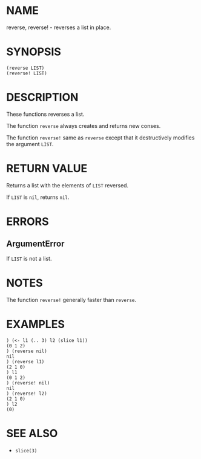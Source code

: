 # NAME
reverse, reverse! - reverses a list in place.

# SYNOPSIS

    (reverse LIST)
    (reverse! LIST)

# DESCRIPTION
These functions reverses a list.

The function `reverse` always creates and returns new conses.

The function `reverse!` same as `reverse` except that it destructively modifies the argument `LIST`.

# RETURN VALUE
Returns a list with the elements of `LIST` reversed.

If `LIST` is `nil`, returns `nil`.

# ERRORS
## ArgumentError
If `LIST` is not a list.

# NOTES
The function `reverse!` generally faster than `reverse`.

# EXAMPLES

    ) (<- l1 (.. 3) l2 (slice l1))
    (0 1 2)
    ) (reverse nil)
    nil
    ) (reverse l1)
    (2 1 0)
    ) l1
    (0 1 2)
    ) (reverse! nil)
    nil
    ) (reverse! l2)
    (2 1 0)
    ) l2
    (0)

# SEE ALSO
- `slice(3)`
